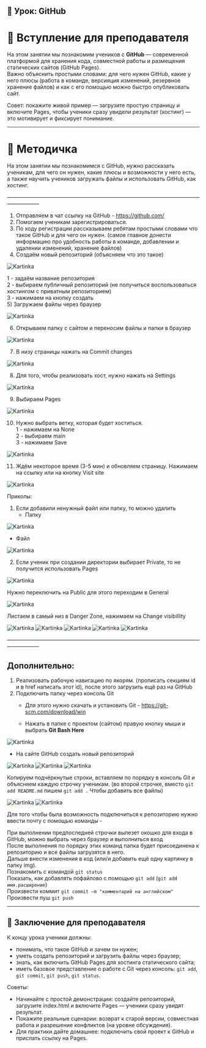 ## 🚀 Урок: GitHub

# 🎤 Вступление для преподавателя

На этом занятии мы познакомим учеников с **GitHub** — современной платформой для хранения кода, совместной работы и размещения статических сайтов (GitHub Pages).  
Важно объяснить простыми словами: для чего нужен GitHub, какие у него плюсы (работа в команде, версияция изменений, резервное хранение файлов) и как с его помощью можно быстро опубликовать сайт.  

Совет: покажите живой пример — загрузите простую страницу и включите Pages, чтобы ученики сразу увидели результат (хостинг) — это мотивирует и фиксирует понимание.

---

# 📖 Методичка

На этом занятии мы познакомимся с GitHub, нужно рассказать ученикам, для чего он нужен, какие плюсы и возможности у него есть, а также научить учеников загружать файлы и использовать GitHub, как хостинг.

——————————————————————————————————————————

1) Отправляем в чат ссылку на GitHub - https://github.com/  
2) Помогаем ученикам зарегистрироваться.  
3) По ходу регистрации рассказываем ребятам простыми словами что такое GitHub и для чего он нужен. (самое главное донести информацию про удобность работы в команде, добавлении и удалении изменений, хранение файлов)  
4) Создаём новый репозиторий (объясняем что это такое)  

<img src="images/Picture (91).png" alt="Kartinka">

   1 - задаём название репозитория  
   2 - выбираем публичный репозиторий (не получиться воспользоваться хостингом с приватным репозиторием)  
   3 - нажимаем на кнопку создать  
5) Загружаем файлы через браузер

<img src="images/Picture (92).png" alt="Kartinka">

6) Открываем папку с сайтом и переносим файлы и папки в браузер

<img src="images/Picture (93).png" alt="Kartinka">

7) В низу страницы нажать на Commit changes

<img src="images/Picture (94).png" alt="Kartinka">

8) Для того, чтобы реализовать хост, нужно нажать на Settings

<img src="images/Picture (95).png" alt="Kartinka">

9) Выбираем Pages

<img src="images/Picture (96).png" alt="Kartinka">

10) Нужно выбрать ветку, которая будет хоститься.  
    1 - нажимаем на None  
    2 - выбираем main  
    3 - нажимаем Save

<img src="images/Picture (97).png" alt="Kartinka">

11) Ждём некоторое время (3-5 мин) и обновляем страницу. Нажимаем на ссылку или на кнопку Visit site

<img src="images/Picture (98).png" alt="Kartinka">

Приколы:  
1) Если добавили ненужный файл или папку, то можно удалить  
   - Папку  

<img src="images/Picture (99).png" alt="Kartinka">
   
   - Файл

<img src="images/Picture (100).png" alt="Kartinka">

2) Если ученик при создании директории выбирает Private, то не получится использовать Pages  

<img src="images/Picture (101).png" alt="Kartinka">

   Нужно переключить на Public для этого переходим в General  

<img src="images/Picture (102).png" alt="Kartinka">
   
   Листаем в самый низ в Danger Zone, нажимаем на Change visibillity

<img src="images/Picture (103).png" alt="Kartinka">

<img src="images/Picture (104).png" alt="Kartinka">

<img src="images/Picture (105).png" alt="Kartinka">

<img src="images/Picture (106).png" alt="Kartinka">

<img src="images/Picture (107).png" alt="Kartinka">

——————————————————————————————————————————

## Дополнительно:

1) Реализовать рабочую навигацию по якорям. (прописать секциям id и в href написать этот id), после этого загрузить ещё раз на GitHub  
2) Подключить папку через консоль Git  
   - Для этого нужно скачать и установить Git - https://git-scm.com/download/win

   - Нажать в папке с проектом (сайтом) правую кнопку мыши и выбрать **Git Bash Here**

<img src="images/Picture (108).png" alt="Kartinka">

   - На сайте GitHub создать новый репозиторий

<img src="images/Picture (109).png" alt="Kartinka">

<img src="images/Picture (110).png" alt="Kartinka">

<img src="images/Picture (111).png" alt="Kartinka">

   Копируем подчёркнутые строки, вставляем по порядку в консоль Git и объясняем каждую строчку ученикам. (во второй строчке, вместо `git add README.md` пишем `git add .`  Чтобы добавить все файлы)

<img src="images/Picture (112).png" alt="Kartinka">

<img src="images/Picture (113).png" alt="Kartinka">

   Для того чтобы была возможность подключиться к репозиторию нужно ввести почту с помощью команды - 

   При выполнении предпоследней строчки вылезет окошко для входа в GitHub, можно выбрать через браузер и выполниться вход  
   После выполнения по порядку этих команд папка будет присоединена к репозиторию и все файлы загрузятся в него.  
   Дальше внести изменения в код (или/и добавить ещё одну картинку в папку img).  
   Познакомить с командой `git status`  
   Показать, как добавлять пофайлово с помощью `git add` (`git add имя.расширение`)  
   Произвести коммит `git commit –m "комментарий на английском"`  
   Произвести пуш `git push`

---

## 🎯 Заключение для преподавателя

К концу урока ученики должны:  
- понимать, что такое GitHub и зачем он нужен;  
- уметь создать репозиторий и загрузить файлы через браузер;  
- знать, как включить GitHub Pages для хостинга статического сайта;  
- иметь базовое представление о работе с Git через консоль: `git add`, `git commit`, `git push`, `git status`.  

Советы:  
- Начинайте с простой демонстрации: создайте репозиторий, загрузите index.html и включите Pages — ученики сразу увидят результат.  
- Покажите реальные сценарии: возврат к старой версии, совместная работа и разрешение конфликтов (на уровне обсуждения).  
- Для практики дайте домашнее: подключить свой проект к GitHub и прислать ссылку на Pages.  

